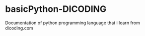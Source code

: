 # basicPython-DICODING

Documentation of python programming language that i learn from dicoding.com
